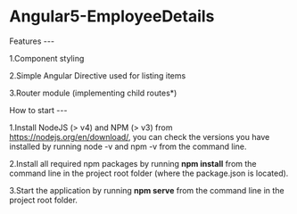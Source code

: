 # Angular5-EmployeeDetails


Features ---


1.Component styling


2.Simple Angular Directive used for listing items 


3.Router module (implementing child routes*)



How to start ---


1.Install NodeJS (> v4) and NPM (> v3) from https://nodejs.org/en/download/, you can check the versions you have installed by running node -v and npm -v from the command line.


2.Install all required npm packages by running **npm install** from the command line in the project root folder (where the package.json is located).


3.Start the application by running **npm serve** from the command line in the project root folder.
